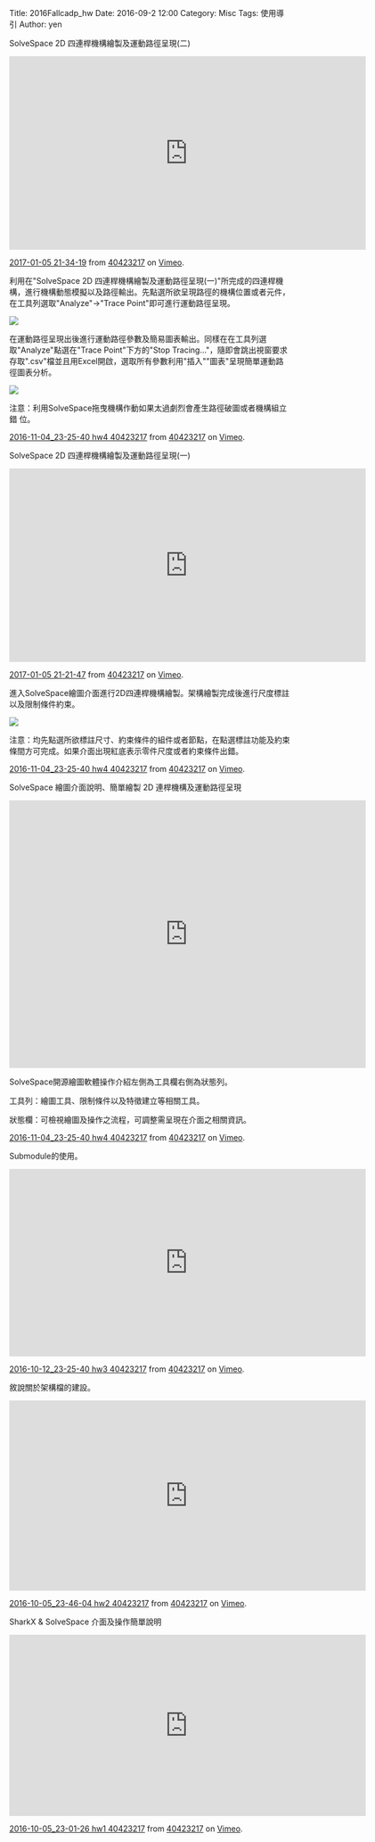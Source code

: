 Title: 2016Fallcadp_hw
Date: 2016-09-2 12:00
Category: Misc
Tags: 使用導引
Author: yen



<!-- PELICAN_END_SUMMARY -->

SolveSpace 2D 四連桿機構繪製及運動路徑呈現(二)
<iframe src="https://player.vimeo.com/video/198291332" width="640" height="347" frameborder="0" webkitallowfullscreen mozallowfullscreen allowfullscreen></iframe>
<p><a href="https://vimeo.com/198291332">2017-01-05 21-34-19</a> from <a href="https://vimeo.com/user61170413">40423217</a> on <a href="https://vimeo.com">Vimeo</a>.</p>
<p>
利用在"SolveSpace 2D 四連桿機構繪製及運動路徑呈現(一)"所完成的四連桿機構，進行機構動態模擬以及路徑輸出。先點選所欲呈現路徑的機構位置或者元件，在工具列選取"Analyze"→"Trace Point"即可進行運動路徑呈現。
<p>
<img src="./../data/2016Fallcadp_hw-2016SolveSpace_Linkage mechanism/2017-01-05_19-41-47.png"with="800">
<p>
在運動路徑呈現出後進行運動路徑參數及簡易圖表輸出。同樣在在工具列選取"Analyze"點選在"Trace Point"下方的"Stop Tracing..."，隨即會跳出視窗要求存取".csv"檔並且用Excel開啟，選取所有參數利用"插入""圖表"呈現簡單運動路徑圖表分析。
<p>
<img src="./../data/2016Fallcadp_hw-2016SolveSpace_Linkage mechanism/2017-01-05_21-01-07.png"with="800">
<p>
注意：利用SolveSpace拖曳機構作動如果太過劇烈會產生路徑破圖或者機構組立錯
位。
<p>
<p><a href="https://vimeo.com/190109728">2016-11-04_23-25-40 hw4 40423217</a> from <a href="https://vimeo.com/user45523667">40423217</a> on <a href="https://vimeo.com">Vimeo</a>.</p>


SolveSpace 2D 四連桿機構繪製及運動路徑呈現(一)
<iframe src="https://player.vimeo.com/video/198291323" width="640" height="347" frameborder="0" webkitallowfullscreen mozallowfullscreen allowfullscreen></iframe>
<p><a href="https://vimeo.com/198291323">2017-01-05 21-21-47</a> from <a href="https://vimeo.com/user61170413">40423217</a> on <a href="https://vimeo.com">Vimeo</a>.</p>
<p>
進入SolveSpace繪圖介面進行2D四連桿機構繪製。架構繪製完成後進行尺度標註以及限制條件約束。
<p>
<img src="./../data/2016Fallcadp_hw-2016SolveSpace_Linkage mechanism/2016-01-06_11-17-00.png"with="800">
<p>
注意：均先點選所欲標註尺寸、約束條件的組件或者節點，在點選標註功能及約束條間方可完成。如果介面出現紅底表示零件尺度或者約束條件出錯。
<p>
<p><a href="https://vimeo.com/190109728">2016-11-04_23-25-40 hw4 40423217</a> from <a href="https://vimeo.com/user45523667">40423217</a> on <a href="https://vimeo.com">Vimeo</a>.</p>

SolveSpace 繪圖介面說明、簡單繪製 2D 連桿機構及運動路徑呈現
<iframe src="https://player.vimeo.com/video/190109728" width="640" height="480" frameborder="0" webkitallowfullscreen mozallowfullscreen allowfullscreen></iframe>
<p>
SolveSpace開源繪圖軟體操作介紹左側為工具欄右側為狀態列。
<p>
<p>
工具列：繪圖工具、限制條件以及特徵建立等相關工具。
<p>
<p>
狀態欄：可檢視繪圖及操作之流程，可調整需呈現在介面之相關資訊。
<p>
<p><a href="https://vimeo.com/190109728">2016-11-04_23-25-40 hw4 40423217</a> from <a href="https://vimeo.com/user45523667">40423217</a> on <a href="https://vimeo.com">Vimeo</a>.</p>

Submodule的使用。
<iframe src="https://player.vimeo.com/video/188178502" width="640" height="336" frameborder="0" webkitallowfullscreen mozallowfullscreen allowfullscreen></iframe>
<p><a href="https://vimeo.com/188178502">2016-10-12_23-25-40 hw3 40423217</a> from <a href="https://vimeo.com/user45523667">40423217</a> on <a href="https://vimeo.com">Vimeo</a>.</p>

敘說關於架構檔的建設。
<iframe src="https://player.vimeo.com/video/188178501" width="640" height="341" frameborder="0" webkitallowfullscreen mozallowfullscreen allowfullscreen></iframe>
<p><a href="https://vimeo.com/188178501">2016-10-05_23-46-04 hw2 40423217</a> from <a href="https://vimeo.com/user45523667">40423217</a> on <a href="https://vimeo.com">Vimeo</a>.</p>

SharkX & SolveSpace 介面及操作簡單說明
<iframe src="https://player.vimeo.com/video/188178505" width="640" height="325" frameborder="0" webkitallowfullscreen mozallowfullscreen allowfullscreen></iframe>
<p><a href="https://vimeo.com/188178505">2016-10-05_23-01-26 hw1 40423217</a> from <a href="https://vimeo.com/user45523667">40423217</a> on <a href="https://vimeo.com">Vimeo</a>.</p>